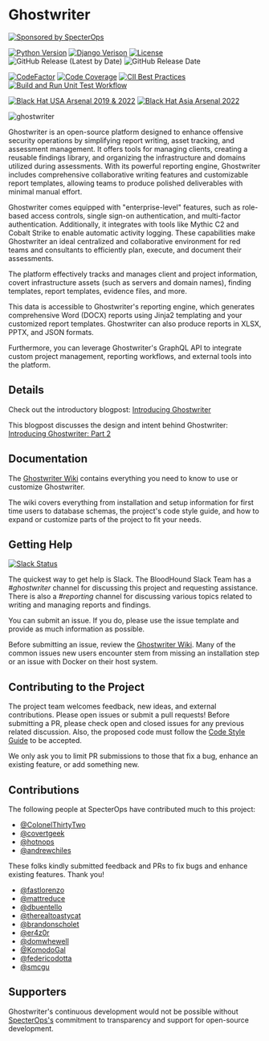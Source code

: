 # Ghostwriter

[![Sponsored by SpecterOps](https://img.shields.io/endpoint?url=https%3A%2F%2Fraw.githubusercontent.com%2Fspecterops%2F.github%2Fmain%2Fconfig%2Fshield.json&style=flat)](https://github.com/specterops#ghostwriter)

[![Python Version](https://img.shields.io/badge/Python-3.10-brightgreen.svg)](.) [![Django Verison](https://img.shields.io/badge/Django-3.2-006400)](.) [![License](https://img.shields.io/badge/License-BSD3-darkred.svg)](.) ![GitHub Release (Latest by Date)](https://img.shields.io/github/v/release/GhostManager/Ghostwriter?label=Latest%20Release) ![GitHub Release Date](https://img.shields.io/github/release-date/ghostmanager/ghostwriter?label=Release%20Date&color=blue)

[![CodeFactor](https://img.shields.io/codefactor/grade/github/GhostManager/Ghostwriter?label=Code%20Quality)](.)  [![Code Coverage](https://img.shields.io/codecov/c/github/GhostManager/Ghostwriter?label=Code%20Coverage)](.)  [![CII Best Practices](https://bestpractices.coreinfrastructure.org/projects/5139/badge)](https://bestpractices.coreinfrastructure.org/projects/5139) [![Build and Run Unit Test Workflow](https://github.com/GhostManager/Ghostwriter/actions/workflows/workflow.yml/badge.svg)](https://github.com/GhostManager/Ghostwriter/actions/workflows/workflow.yml)

[![Black Hat USA Arsenal 2019 & 2022](https://img.shields.io/badge/2019%20&%202022-Black%20Hat%20USA%20Arsenal-lightgrey.svg)](https://www.blackhat.com/us-19/arsenal/schedule/index.html#ghostwriter-15475) [![Black Hat Asia Arsenal 2022](https://img.shields.io/badge/2022-Black%20Hat%20Asia%20Arsenal-lightgrey.svg)](https://www.blackhat.com/asia-22/arsenal/schedule/index.html#ghostwriter-26252)

![ghostwriter](DOCS/images/logo.png)

Ghostwriter is an open-source platform designed to enhance offensive security operations by simplifying report writing,
asset tracking, and assessment management. It offers tools for managing clients, creating a reusable findings library,
and organizing the infrastructure and domains utilized during assessments. With its powerful reporting engine, Ghostwriter
includes comprehensive collaborative writing features and customizable report templates, allowing teams to produce polished
deliverables with minimal manual effort.

Ghostwriter comes equipped with "enterprise-level" features, such as role-based access controls, single sign-on authentication,
and multi-factor authentication. Additionally, it integrates with tools like Mythic C2 and Cobalt Strike to enable automatic
activity logging. These capabilities make Ghostwriter an ideal centralized and collaborative environment for red teams and
consultants to efficiently plan, execute, and document their assessments.

The platform effectively tracks and manages client and project information, covert infrastructure assets (such as servers
and domain names), finding templates, report templates, evidence files, and more.

This data is accessible to Ghostwriter's reporting engine, which generates comprehensive Word (DOCX) reports using Jinja2
templating and your customized report templates. Ghostwriter can also produce reports in XLSX, PPTX, and JSON formats.

Furthermore, you can leverage Ghostwriter's GraphQL API to integrate custom project management, reporting workflows,
and external tools into the platform.

## Details

Check out the introductory blogpost: [Introducing Ghostwriter](https://posts.specterops.io/introducing-ghostwriter-part-1-61e7bd014aff)

This blogpost discusses the design and intent behind Ghostwriter: [Introducing Ghostwriter: Part 2](https://posts.specterops.io/introducing-ghostwriter-part-2-f2d8368a1ed6)

## Documentation

The [Ghostwriter Wiki](https://ghostwriter.wiki/) contains everything you need to know to use or customize Ghostwriter.

The wiki covers everything from installation and setup information for first time users to database schemas, the project's
code style guide, and how to expand or customize parts of the project to fit your needs.

## Getting Help

[![Slack Status](https://img.shields.io/badge/Slack-%23ghostwriter-blueviolet?logo=slack)](https://slack.specterops.io/)

The quickest way to get help is Slack. The BloodHound Slack Team has a *#ghostwriter* channel for discussing this project
and requesting assistance. There is also a *#reporting* channel for discussing various topics related to writing and managing
reports and findings.

You can submit an issue. If you do, please use the issue template and provide as much information as possible.

Before submitting an issue, review the [Ghostwriter Wiki](https://ghostwriter.wiki/). Many of the common issues new users encounter stem from
missing an installation step or an issue with Docker on their host system.

## Contributing to the Project

The project team welcomes feedback, new ideas, and external contributions. Please open issues or submit a pull requests!
Before submitting a PR, please check open and closed issues for any previous related discussion. Also, the proposed code
must follow the [Code Style Guide](https://ghostwriter.wiki/coding-style-guide/style-guide) to be accepted.

We only ask you to limit PR submissions to those that fix a bug, enhance an existing feature, or add something new.

## Contributions

The following people at SpecterOps have contributed much to this project:

* [@ColonelThirtyTwo](https://github.com/ColonelThirtyTwo)
* [@covertgeek](https://github.com/covertgeek)
* [@hotnops](https://github.com/hotnops)
* [@andrewchiles](https://github.com/andrewchiles)

These folks kindly submitted feedback and PRs to fix bugs and enhance existing features. Thank you! 

* [@fastlorenzo](https://github.com/fastlorenzo)
* [@mattreduce](https://github.com/mattreduce)
* [@dbuentello](https://github.com/dbuentello)
* [@therealtoastycat](https://github.com/therealtoastycat)
* [@brandonscholet](https://github.com/brandonscholet)
* [@er4z0r](https://github.com/er4z0r)
* [@domwhewell](https://github.com/domwhewell)
* [@KomodoGal](https://github.com/KomodoGal)
* [@federicodotta](https://github.com/federicodotta)
* [@smcgu](https://github.com/smcgu)

## Supporters

Ghostwriter's continuous development would not be possible without [SpecterOps's](https://www.specterops.io/) commitment to transparency and
support for open-source development.
